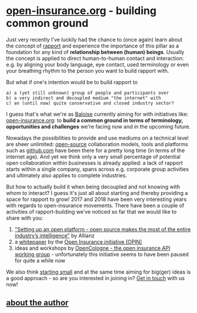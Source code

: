 # [open-insurance.org](https://open-insurance.org) - building common ground

Just very recently I've luckily had the chance to (once again) learn about the concept of [rapport](https://en.wikipedia.org/wiki/rapport) and experience the importance of this pillar as a foundation for any kind of **relationship between (human) beings**. Usually the concept is applied to direct human-to-human contact and interaction: e.g. by aligning your body language, eye contact, used terminology or even your breathing rhythm to the person you want to build rapport with.

But what if one's intention would be to build rapport to 
```
a) a (yet still unknown) group of people and participants over 
b) a very indirect and decoupled medium "the internet" with
c) an (until now) quite conservative and closed industry sector? 
```

I guess that's what we're as [Baloise](https://www.baloise.com) currently aiming for with initiatives like: [open-insurance.org](https://open-insurance.org): to **build a common ground in terms of terminology, opportunities and challenges** we're facing now and in the upcoming future.

Nowadays the possibilities to provide and use mediums on a technical level are sheer unlimited: [open-source](https://en.wikipedia.org/wiki/open_source) collaboration models, tools and platforms such as [github.com](https://github.com/baloise) have been there for a pretty long time (in terms of the internet age). And yet we think only a very small percentage of potential open collaboration within businesses is already applied: a lack of rapport starts within a single company, spans across e.g. corporate group activities and ultimately also applies to complete industries.

But how to actually build it when being decoupled and not knowing with whom to interact? I guess it's just all about starting and thereby providing a space for rapport to grow! 2017 and 2018 have been very interesting years with regards to open-insurance movements. There have been a couple of activities of rapport-building we've noticed so far that we would like to share with you:

1) ["Setting up an open platform - open source makes the most of the entire industry’s intelligence"](https://www.allianz.com/en/press/news/business/insurance/180129-allianz-sets-up-open-platform.html) by Allianz
2) a [whitepaper](https://github.com/OpenInsurance/whitepaper#open-insurance) by the [Open Insurance initiative (OPIN)](https://openinsurance.io)
3) ideas and workshops by [OpenCologne - the open insurance API working group](http://deliverythinking.com/insurance-to-stay/) - unfortunately this initiative seems to have been paused for quite a while now

We also think [starting small](https://github.com/baloise/open-source#our-goals) and at the same time aiming for big(ger) ideas is a good approach - so are you interested in joining in? [Get in touch](mailto:Group.CH_Open-Source@baloise.ch) with us now!

## [about the author](http://www.mtiede.de)

